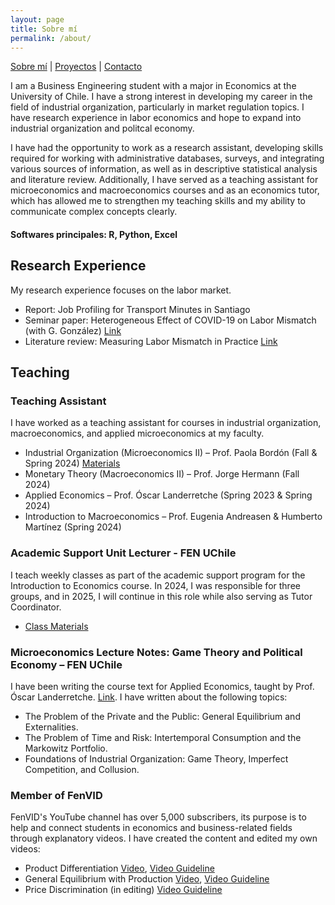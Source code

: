 ```yaml
---
layout: page
title: Sobre mí
permalink: /about/
---
```


[Sobre mí](about.md) | [Proyectos](projects.md) | [Contacto](contact.md)

I am a Business Engineering student with a major in Economics at the University of Chile. I have a strong interest in developing my career in the field of industrial organization, particularly in market regulation topics. I have research experience in labor economics and hope to expand into industrial organization and politcal economy. 

I have had the opportunity to work as a research assistant, developing skills required for working with administrative databases, surveys, and integrating various sources of information, as well as in descriptive statistical analysis and literature review. Additionally, I have served as a teaching assistant for microeconomics and macroeconomics courses and as an economics tutor, which has allowed me to strengthen my teaching skills and my ability to communicate complex concepts clearly. 

#### Softwares principales: R, Python, Excel

## Research Experience
My research experience focuses on the labor market.
- Report: Job Profiling for Transport Minutes in Santiago
- Seminar paper: Heterogeneous Effect of COVID-19 on Labor Mismatch (with G. González) [Link](https://drive.google.com/file/d/1D6_w-8GlvZBQXEskPFQFcdcIt8ngx4ss/view?usp=sharing)
- Literature review: Measuring Labor Mismatch in Practice [Link](https://drive.google.com/file/d/1bl-FirA7blKewJaxllg9GCRgCwHU3hKS/view?usp=sharing)

## Teaching
### Teaching Assistant
I have worked as a teaching assistant for courses in industrial organization, macroeconomics, and applied microeconomics at my faculty.
- Industrial Organization (Microeconomics II) – Prof. Paola Bordón (Fall & Spring 2024) [Materials](https://drive.google.com/drive/folders/1k-LZR1JIwKgaAPEaxYvCd8SQ8dQuCGPR?usp=share_link)
- Monetary Theory (Macroeconomics II) – Prof. Jorge Hermann (Fall 2024)
- Applied Economics – Prof. Óscar Landerretche (Spring 2023 & Spring 2024)
- Introduction to Macroeconomics – Prof. Eugenia Andreasen & Humberto Martínez (Spring 2024)

### Academic Support Unit Lecturer - FEN UChile
I teach weekly classes as part of the academic support program for the Introduction to Economics course. In 2024, I was responsible for three groups, and in 2025, I will continue in this role while also serving as Tutor Coordinator.
- [Class Materials](https://drive.google.com/drive/folders/12uUiQSESg_dwo9GJqRLYFbPJ4P_3CrWk?usp=sharing)

### Microeconomics Lecture Notes: Game Theory and Political Economy – FEN UChile
I have been writing the course text for Applied Economics, taught by Prof. Óscar Landerretche. [Link](https://drive.google.com/file/d/1ayl9QWkIq6Ai4XuPoqzmgdL4-aKt9jrL/view?usp=sharing). I have written about the following topics:
- The Problem of the Private and the Public: General Equilibrium and Externalities.
- The Problem of Time and Risk: Intertemporal Consumption and the Markowitz Portfolio.
- Foundations of Industrial Organization: Game Theory, Imperfect Competition, and Collusion.

### Member of FenVID
FenVID's YouTube channel has over 5,000 subscribers, its purpose is to help and connect students in economics and business-related fields through explanatory videos. I have created the content and edited my own videos:
- Product Differentiation [Video](https://youtu.be/p7UcJlSK_qY?si=CecJ5Q1rEyIp3g2C),  [Video Guideline](https://drive.google.com/file/d/1Y0aeH3fof_ryVVRPvQR3XL4ttpo_-04E/view?usp=sharing)
- General Equilibrium with Production [Video](https://youtu.be/NgxHDSLMPbo?si=gaVw4cDE1Kq89EQ_), [Video Guideline](https://drive.google.com/file/d/1ymY0LCEfttjLpmYiUbI9e24cTDQWKBPe/view?usp=sharing)
- Price Discrimination (in editing) [Video Guideline](https://drive.google.com/file/d/1aDnoHwKJHlsL4xdR9hQsROSTgsu9hFJv/view?usp=sharing)
